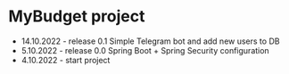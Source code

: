 # MyBudget project
- 14.10.2022 - release 0.1 Simple Telegram bot and add new users to DB
- 5.10.2022 - release 0.0 Spring Boot + Spring Security configuration
- 4.10.2022 - start project
